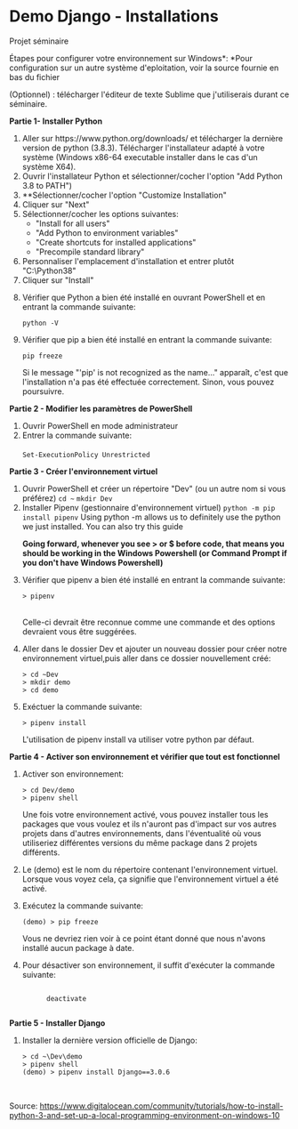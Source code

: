 # Demo Django - Installations
Projet séminaire

Étapes pour configurer votre environnement sur Windows*:
*Pour configuration sur un autre système d'eploitation, voir la source fournie en bas du fichier

(Optionnel) : télécharger l'éditeur de texte Sublime que j'utiliserais durant ce séminaire.

<b>Partie 1- Installer Python</b>

<ol>
	<li>Aller sur https://www.python.org/downloads/ et télécharger la dernière version de python (3.8.3). Télécharger l'installateur adapté à votre système (Windows x86-64 executable installer dans le cas d'un système X64).</li>
	<li>Ouvrir l'installateur Python et sélectionner/cocher l'option "Add Python 3.8 to PATH")</li>
	<li>**Sélectionner/cocher l'option "Customize Installation"</li>
	<li>Cliquer sur "Next"</li>
	<li>Sélectionner/cocher les options suivantes:
			<ul>
				<li>"Install for all users"</li>
				<li>"Add Python to environment variables"</li>
				<li>"Create shortcuts for installed applications"</li>
				<li>"Precompile standard library"</li>
			</ul>
	</li>
	<li>Personnaliser l'emplacement d'installation et entrer plutôt "C:\Python38"</li>
	<li>Cliquer sur "Install"</li>
	<li>
    <p>Vérifier que Python a bien été installé en ouvrant PowerShell et en entrant la commande suivante:</p>
		<code>python -V</code>
	</li>
	<li>
    <p>Vérifier que pip a bien été installé en entrant la commande suivante:</p>
		<code>pip freeze</code>
		<p>Si le message "'pip' is not recognized as the name..." apparaît, c'est que l'installation n'a pas été effectuée correctement.
      Sinon, vous pouvez poursuivre.
    </p>
	</li>
</ol>
  
<b>Partie 2 - Modifier les paramètres de PowerShell</b>

<ol>
	<li>Ouvrir PowerShell en mode administrateur</li>
	<li>Entrer la commande suivante:<br><br>
		<code>Set-ExecutionPolicy Unrestricted</code>
	</li>
</ol>

<b>Partie 3 - Créer l'environnement virtuel </b>
<ol>
	<li>Ouvrir PowerShell et créer un répertoire "Dev" (ou un autre nom si vous préférez)
		<code>cd ~</code>
		<code>mkdir Dev</code>
	</li>
	<li>Installer Pipenv (gestionnaire d'environnement virtuel) 
		<code>python -m pip install pipenv</code>
		Using python -m allows us to definitely use the python we just installed. You can also try this guide
		<p><b>Going forward, whenever you see > or $ before code, that means you should be working in the Windows Powershell (or Command Prompt if you don't have Windows Powershell)</b></p>
	</li>
	<li>
		<p>Vérifier que pipenv a bien été installé en entrant la commande suivante:</li></p>
		<code>> pipenv</code></br><br>
		<p>Celle-ci devrait être reconnue comme une commande et des options devraient vous être suggérées.</p>
	</li>
	<li>
  <p>
    Aller dans le dossier Dev et ajouter un nouveau dossier pour créer notre environnement virtuel,puis aller dans ce dossier
    nouvellement créé:
  </p>
    <code>> cd ~Dev</code><br>
    <code>> mkdir demo</code><br>
    <code>> cd demo</code><br>
	</li>
	<li>
    <p>Exéctuer la commande suivante:</p>
		<code>> pipenv install</code>
    <p>L'utilisation de pipenv install va utiliser votre python par défaut.</p>
	</li>
</ol>

<b>Partie 4 - Activer son environnement et vérifier que tout est fonctionnel</b>
<ol>
	<li>
    <p>Activer son environnement:</p>
    <code>> cd Dev/demo</code><br>
    <code>> pipenv shell</code><br>
		<p>
      Une fois votre environnement activé, vous pouvez installer tous les packages que vous voulez et ils n'auront pas d'impact 
      sur vos autres projets dans d'autres environnements, dans l'éventualité où vous utiliseriez différentes versions du même package
      dans 2 projets différents.
     </p>
	</li>
	<li>
		Le (demo) est le nom du répertoire contenant l'environnement virtuel. Lorsque vous voyez cela, ça signifie que l'environnement
    virtuel a été activé.
  </li>
  <li>
    <p>Exécutez la commande suivante:</p>
    <code>(demo) > pip freeze</code><br>
    <p>Vous ne devriez rien voir à ce point étant donné que nous n'avons installé aucun package à date.</p>
  </li>
  <li>
    <p>Pour désactiver son environnement, il suffit d'exécuter la commande suivante:</p>
    <code>
      deactivate
    </code>
  </li>
</ol>		
		
<b>Partie 5 - Installer Django</b>
<ol>
  <li>
    <p>Installer la dernière version officielle de Django:</p>
    <code>> cd ~\Dev\demo</code><br>
    <code>> pipenv shell</code><br>
    <code>(demo) > pipenv install Django==3.0.6</code><br>
  </li>
</ol>
<br>

Source: https://www.digitalocean.com/community/tutorials/how-to-install-python-3-and-set-up-a-local-programming-environment-on-windows-10
